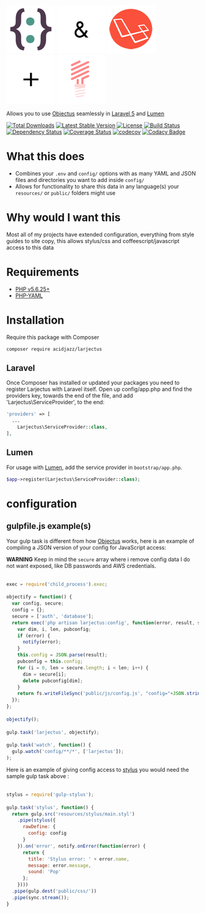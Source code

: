 [![](media/objectus128.png)](http://github.com/acidjazz/objectus)
![](media/and128.png)
[![](media/laravel128.png)](http://laravel.com)
![](media/plus128.png)
[![](media/lumen128.png)](http://lumen.laravel.com)

Allows you to use [Objectus](http://github.com/acidjazz/objectus) seamlessly in [Laravel 5](http://laravel.com) and [Lumen](http://lumen.laravel.com)

[![Total Downloads](https://poser.pugx.org/acidjazz/larjectus/downloads)](https://packagist.org/packages/acidjazz/larjectus)
[![Latest Stable Version](https://poser.pugx.org/acidjazz/larjectus/v/stable)](https://packagist.org/packages/acidjazz/larjectus)
[![License](https://poser.pugx.org/acidjazz/larjectus/license)](https://packagist.org/packages/acidjazz/larjectus)
[![Build Status](http://img.shields.io/travis/acidjazz/larjectus.svg)](https://travis-ci.org/acidjazz/larjectus)
[![Dependency Status](https://www.gemnasium.com/badges/github.com/acidjazz/larjectus.svg)](https://www.gemnasium.com/github.com/acidjazz/larjectus)
[![Coverage Status](https://coveralls.io/repos/github/acidjazz/larjectus/badge.svg?branch=master)](https://coveralls.io/github/acidjazz/larjectus?branch=master)
[![codecov](https://codecov.io/gh/acidjazz/larjectus/branch/master/graph/badge.svg)](https://codecov.io/gh/acidjazz/larjectus)
[![Codacy Badge](https://api.codacy.com/project/badge/Grade/e0078b53230747e88294f3054f2651d0)](https://www.codacy.com/app/acidjazz/larjectus?utm_source=github.com&amp;utm_medium=referral&amp;utm_content=acidjazz/larjectus&amp;utm_campaign=Badge_Grade)

# What this does
* Combines your `.env` and `config/` options with as many YAML and JSON files and directories you want to add inside `config/`
* Allows for functionality to share this data in any language(s) your `resources/` or `public/` folders might use 

# Why would I want this
Most all of my projects have extended configuration, everything from style guides to site copy, this allows stylus/css and coffeescript/javascript access to this data

# Requirements

* [PHP v5.6.25+](https://www.php.net/)
* [PHP-YAML](http://php.net/manual/en/book.yaml.php)

# Installation

Require this package with Composer

```bash
composer require acidjazz/larjectus
```

## Laravel

Once Composer has installed or updated your packages you need to register Larjectus with Laravel itself. Open up config/app.php and find the providers key, towards the end of the file, and add 'Larjectus\ServiceProvider', to the end:

```php
'providers' => [
  ...
    Larjectus\ServiceProvider::class,
],
```

## Lumen

For usage with [Lumen](http://lumen.laravel.com), add the service provider in `bootstrap/app.php`. 

```php
$app->register(Larjectus\ServiceProvider::class);
```

# configuration

## gulpfile.js example(s)

Your gulp task is different from how [Objectus](https://github.com/acidjazz/objectus) works, here is an example of compiling a JSON version of your config for JavaScript access:

**WARNING** Keep in mind the `secure` array where i remove config data I do not want exposed,  like DB passwords and AWS credentials.

```javascript

exec = require('child_process').exec;

objectify = function() {
  var config, secure;
  config = {};
  secure = ['auth', 'database'];
  return exec('php artisan larjectus:config', function(error, result, stderr) {
    var dim, i, len, pubconfig;
    if (error) {
      notify(error);
    }
    this.config = JSON.parse(result);
    pubconfig = this.config;
    for (i = 0, len = secure.length; i < len; i++) {
      dim = secure[i];
      delete pubconfig[dim];
    }
    return fs.writeFileSync('public/js/config.js', "config="+JSON.stringify(pubconfig)+";", 'utf8');
  });
};

objectify();

gulp.task('larjectus', objectify);

gulp.task('watch', function() {
  gulp.watch('config/**/*', ['larjectus']);
);
```

Here is an example of giving config access to [stylus](http://stylus-lang.com/) you would need the sample gulp task above :

```javascript

stylus = require('gulp-stylus');

gulp.task('stylus', function() {
  return gulp.src('resources/stylus/main.styl')
    .pipe(stylus({
      rawDefine: {
        config: config
      }
    }).on('error', notify.onError(function(error) {
      return {
        title: 'Stylus error: ' + error.name,
        message: error.message,
        sound: 'Pop'
      };
    })))
  .pipe(gulp.dest('public/css/'))
  .pipe(sync.stream());
}
```

